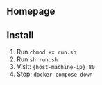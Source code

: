 ## Homepage


## Install
1. Run `chmod +x run.sh`
2. Run `sh run.sh`
3. Visit: `{host-machine-ip}:80`
4. Stop: `docker compose down`